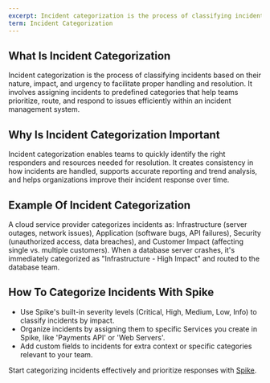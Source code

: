 ```yaml
---
excerpt: Incident categorization is the process of classifying incidents based on their nature, impact, and urgency to facilitate proper handling and resolution.
term: Incident Categorization
---
```

## What Is Incident Categorization

Incident categorization is the process of classifying incidents based on their nature, impact, and urgency to facilitate proper handling and resolution. It involves assigning incidents to predefined categories that help teams prioritize, route, and respond to issues efficiently within an incident management system.

## Why Is Incident Categorization Important

Incident categorization enables teams to quickly identify the right responders and resources needed for resolution. It creates consistency in how incidents are handled, supports accurate reporting and trend analysis, and helps organizations improve their incident response over time.

## Example Of Incident Categorization

A cloud service provider categorizes incidents as: Infrastructure (server outages, network issues), Application (software bugs, API failures), Security (unauthorized access, data breaches), and Customer Impact (affecting single vs. multiple customers). When a database server crashes, it's immediately categorized as "Infrastructure - High Impact" and routed to the database team.

## How To Categorize Incidents With Spike

- Use Spike's built-in severity levels (Critical, High, Medium, Low, Info) to classify incidents by impact.
- Organize incidents by assigning them to specific Services you create in Spike, like 'Payments API' or 'Web Servers'.
- Add custom fields to incidents for extra context or specific categories relevant to your team.

Start categorizing incidents effectively and prioritize responses with [Spike](https://app.spike.sh/signup).